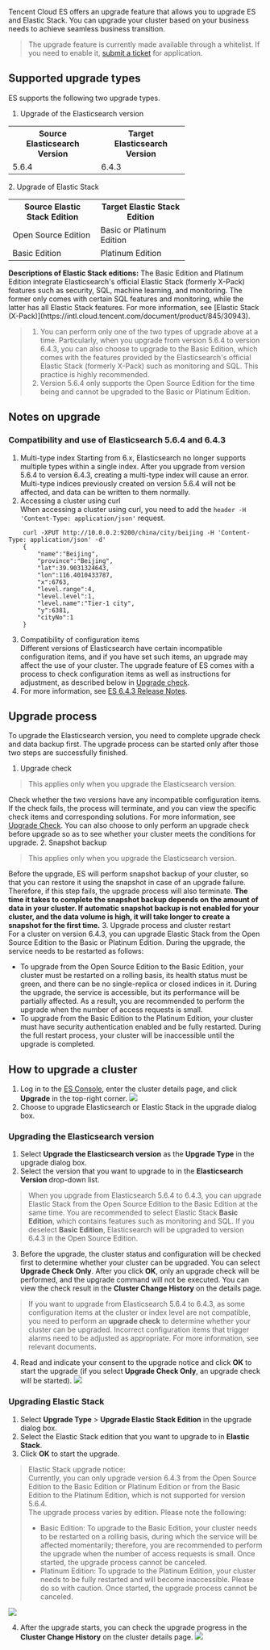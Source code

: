 Tencent Cloud ES offers an upgrade feature that allows you to upgrade ES and Elastic Stack. You can upgrade your cluster based on your business needs to achieve seamless business transition.
> The upgrade feature is currently made available through a whitelist. If you need to enable it, [submit a ticket](https://console.cloud.tencent.com/workorder/category) for application.

## Supported upgrade types
ES supports the following two upgrade types.
1. Upgrade of the Elasticsearch version
<table style="width:350px !important;">
  <tr>
    <th>Source Elasticsearch Version</th>
    <th>Target Elasticsearch Version</th>
  </tr>
  <tr>
    <td>5.6.4</td>
    <td>6.4.3</td>
  </tr>
</table>
2. Upgrade of Elastic Stack
<table style="width:350px !important;">
  <tr>
    <th>Source Elastic Stack Edition</th>
    <th>Target Elastic Stack Edition</th>
  </tr>
  <tr>
    <td>Open Source Edition</td>
    <td>Basic or Platinum Edition</td>
  </tr>
	 <tr>
    <td>Basic Edition</td>
    <td>Platinum Edition</td>
  </tr>
</table>
<b>Descriptions of Elastic Stack editions:</b>
The Basic Edition and Platinum Edition integrate Elasticsearch's official Elastic Stack (formerly X-Pack) features such as security, SQL, machine learning, and monitoring. The former only comes with certain SQL features and monitoring, while the latter has all Elastic Stack features. For more information, see [Elastic Stack (X-Pack)](https://intl.cloud.tencent.com/document/product/845/30943).
 
>
 >1. You can perform only one of the two types of upgrade above at a time. Particularly, when you upgrade from version 5.6.4 to version 6.4.3, you can also choose to upgrade to the Basic Edition, which comes with the features provided by the Elasticsearch's official Elastic Stack (formerly X-Pack) such as monitoring and SQL. This practice is highly recommended.
 >2. Version 5.6.4 only supports the Open Source Edition for the time being and cannot be upgraded to the Basic or Platinum Edition.

## Notes on upgrade

### Compatibility and use of Elasticsearch 5.6.4 and 6.4.3
1. Multi-type index
  Starting from 6.x, Elasticsearch no longer supports multiple types within a single index. After you upgrade from version 5.6.4 to version 6.4.3, creating a multi-type index will cause an error. Multi-type indices previously created on version 5.6.4 will not be affected, and data can be written to them normally.
2. Accessing a cluster using curl    
  When accessing a cluster using curl, you need to add the `header -H 'Content-Type: application/json'` request.
```
	curl -XPUT http://10.0.0.2:9200/china/city/beijing -H 'Content-Type: application/json' -d'
	{
		"name":"Beijing",
		"province":"Beijing",
		"lat":39.9031324643,
		"lon":116.4010433787,
		"x":6763,
		"level.range":4,
		"level.level":1,
		"level.name":"Tier-1 city",
		"y":6381,
		"cityNo":1
	}
```  
3. Compatibility of configuration items   
 Different versions of Elasticsearch have certain incompatible configuration items, and if you have set such items, an upgrade may affect the use of your cluster. The upgrade feature of ES comes with a process to check configuration items as well as instructions for adjustment, as described below in <a href="#update_check">Upgrade check</a>.
4. For more information, see [ES 6.4.3 Release Notes](https://www.elastic.co/guide/en/elasticsearch/reference/6.4/release-notes-6.4.3.html).

## Upgrade process
To upgrade the Elasticsearch version, you need to complete upgrade check and data backup first. The upgrade process can be started only after those two steps are successfully finished.
1. <a id="update_check">Upgrade check</a>
>  This applies only when you upgrade the Elasticsearch version.
>
 Check whether the two versions have any incompatible configuration items. If the check fails, the process will terminate, and you can view the specific check items and corresponding solutions. For more information, see [Upgrade Check](https://intl.cloud.tencent.com/document/product/845/32599). You can also choose to only perform an upgrade check before upgrade so as to see whether your cluster meets the conditions for upgrade.
2. Snapshot backup
  > This applies only when you upgrade the Elasticsearch version.
  >
 Before the upgrade, ES will perform snapshot backup of your cluster, so that you can restore it using the snapshot in case of an upgrade failure. Therefore, if this step fails, the upgrade process will also terminate. **The time it takes to complete the snapshot backup depends on the amount of data in your cluster. If automatic snapshot backup is not enabled for your cluster, and the data volume is high, it will take longer to create a snapshot for the first time.**
3. Upgrade process and cluster restart  
  For a cluster on version 6.4.3, you can upgrade Elastic Stack from the Open Source Edition to the Basic or Platinum Edition. During the upgrade, the service needs to be restarted as follows:
  - To upgrade from the Open Source Edition to the Basic Edition, your cluster must be restarted on a rolling basis, its health status must be green, and there can be no single-replica or closed indices in it. During the upgrade, the service is accessible, but its performance will be partially affected. As a result, you are recommended to perform the upgrade when the number of access requests is small.
  - To upgrade from the Basic Edition to the Platinum Edition, your cluster must have security authentication enabled and be fully restarted. During the full restart process, your cluster will be inaccessible until the upgrade is completed.

## How to upgrade a cluster
1. Log in to the [ES Console](https://console.cloud.tencent.com/es), enter the cluster details page, and click **Upgrade** in the top-right corner.
![](https://main.qcloudimg.com/raw/95246fbe2add949a6a31275074d35be5.png)
2. Choose to upgrade Elasticsearch or Elastic Stack in the upgrade dialog box.

### Upgrading the Elasticsearch version
1. Select **Upgrade the Elasticsearch version** as the **Upgrade Type** in the upgrade dialog box.
2. Select the version that you want to upgrade to in the **Elasticsearch Version** drop-down list.
  > When you upgrade from Elasticsearch 5.6.4 to 6.4.3, you can upgrade Elastic Stack from the Open Source Edition to the Basic Edition at the same time. You are recommended to select Elastic Stack **Basic Edition**, which contains features such as monitoring and SQL. If you deselect **Basic Edition**, Elasticsearch will be upgraded to version 6.4.3 in the Open Source Edition.
3. Before the upgrade, the cluster status and configuration will be checked first to determine whether your cluster can be upgraded. You can select **Upgrade Check Only**. After you click **OK**, only an upgrade check will be performed, and the upgrade command will not be executed. You can view the check result in the **Cluster Change History** on the details page.
> If you want to upgrade from Elasticsearch 5.6.4 to 6.4.3, as some configuration items at the cluster or index level are not compatible, you need to perform an **upgrade check** to determine whether your cluster can be upgraded. Incorrect configuration items that trigger alarms need to be adjusted as appropriate. For more information, see relevant documents.
4. Read and indicate your consent to the upgrade notice and click **OK** to start the upgrade (if you select **Upgrade Check Only**, an upgrade check will be started).
 ![](https://main.qcloudimg.com/raw/c2718fdcc4cd41ca1ed5fca1c1a773ca.png)
 
### Upgrading Elastic Stack
 1. Select **Upgrade Type** > **Upgrade Elastic Stack Edition** in the upgrade dialog box.
 2. Select the Elastic Stack edition that you want to upgrade to in **Elastic Stack**.
 3. Click **OK** to start the upgrade. 
  > Elastic Stack upgrade notice:  
  Currently, you can only upgrade version 6.4.3 from the Open Source Edition to the Basic Edition or Platinum Edition or from the Basic Edition to the Platinum Edition, which is not supported for version 5.6.4.    
  The upgrade process varies by edition. Please note the following:
  >- Basic Edition: To upgrade to the Basic Edition, your cluster needs to be restarted on a rolling basis, during which the service will be affected momentarily; therefore, you are recommended to perform the upgrade when the number of access requests is small. Once started, the upgrade process cannot be canceled. 
  >- Platinum Edition: To upgrade to the Platinum Edition, your cluster needs to be fully restarted and will become inaccessible. Please do so with caution. Once started, the upgrade process cannot be canceled.
  >
![](https://main.qcloudimg.com/raw/7e8741074ae7aa577a1179c7a74de812.png) 

4. After the upgrade starts, you can check the upgrade progress in the **Cluster Change History** on the cluster details page.
  ![](https://main.qcloudimg.com/raw/86f472f442922c5743aa5296020a4d8c.png)

